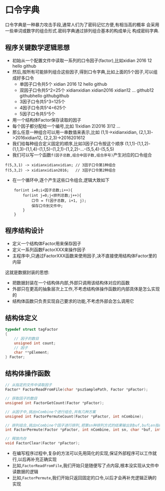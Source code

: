 ﻿# 口令字典
口令字典是一种暴力攻击手段,通常人们为了密码记忆方便,有相当高的概率
会采用一些单词或数字的组合形式.密码字典通过排列组合基本的构成单元
构成密码字典.

## 程序关键数学逻辑思想
+ 初始从一个配置文件中读取一系列的口令因子(factor),比如xidian 2016 12 hello github
+ 然后,按所有可能排列组合这些因子,得到口令字典,比如上面的5个因子,可以组成好多口令
    - 单因子口令共5个 xidian 2016 12 hello github
    - 双因子口令共5^2=25个 xidianxidian xidian2016 xidian12 ... github12 githubhello githubgithub
    - 3因子口令共5^3=125个
    - 4因子口令共5^4=625个
    - 5因子口令共5^5个
+ 用一个结构体Factor保存读取的因子
+ 每个因子都分配给一个编号,比如 1)xidian 2)2016 3)12 ...
+ 那么任意一种组合可以用一串数值来表示,比如 (1,1)->xidianxidian, (2,1,3)->2016xidian12, (2,2,3)->2016201612
+ 我们给每种组合定义固定的顺序,比如3因子口令按这个顺序 (1,1,1)-(1,1,2)-(1,1,3)-(1,1,4)-(1,1,5)-(1,2,1)-(1,2,2)-...-(5,5,4)-(5,5,5)
+ 我们可以写一个函数`f(因子总数,组合中因子数,组合序号)`产生对应的口令组合
```
f(5,3,1) -> xidianxidianxidian; // 3因子口令第1种组合
f(5,3,2) -> xidianxidian2016;   // 3因子口令第2种组合
```
+ 在一个循环中,逐个产生这些口令组合,逻辑大致如下
```
    for(int i=0;i<因子总数;i++){
        for(int j=0;j<排列总数;j++){
            口令 = f(因子总数, i+1, j);
            保存口令到文件中;
        }
    }
```

## 程序结构设计
+ 定义一个结构体Factor用来保存因子
+ 定义一系列函数FactorXXX来操作因子
+ 主程序中,只通过FactorXXX函数来使用因子,决不直接使用结构体Factor里的内容

这就是数据封装的思想:
+ 把数据封装在一个结构体内部,外部只调用该结构体对应的函数
+ 外部只在更高的抽象层次上工作,不考虑结构体操作函数的内部具体是怎么实现的
+ 结构体函数只负责实现自己要求的功能,不考虑外部会怎么调用它

## 结构体定义
```C
typedef struct tagFactor
{
    // 因子的数目
    unsigned int count;
    // 因子
    char **pElement;
} Factor;
```

## 结构体操作函数
```C
// 从指定的文件中读取因子
Factor* FactorReadFromFile(char *pszSamplePath, Factor *pFactor);

// 获取因子的数目
unsigned int FactorGetCount(Factor *pFactor);

// 从因子中,挑出nCombine个进行组合,共有几种方案
unsigned int FactorPermuteCount(Factor *pFactor, int nCombine);

// 排列组合,挑出nCombine个因子进行排列,把第sn种排列方式的结果输出到buf,bufLen指标buf的大小,返回已经填充的buf大小
int FactorPermute(Factor *pFactor, int nCombine, int sn, char *buf, int bufLen);

// 释放内存
void FactorClear(Factor *pFactor);
```

+ 在编写程序过程中,复杂的方法可以先用简化的实现,保证外部程序可以工作就行,以后再补充正确实现
+ 比如,`FactorReadFromFile`,我们开始只是随便写了点内容,根本没实现从文件中读数据的逻辑
+ 比如,`FactorPermute`,我们开始只返回固定的口令,以后才会再补充逻辑正确的实现